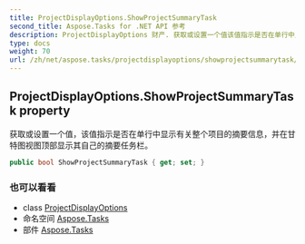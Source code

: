 ```yaml
---
title: ProjectDisplayOptions.ShowProjectSummaryTask
second_title: Aspose.Tasks for .NET API 参考
description: ProjectDisplayOptions 财产. 获取或设置一个值该值指示是否在单行中显示有关整个项目的摘要信息并在甘特图视图顶部显示其自己的摘要任务栏
type: docs
weight: 70
url: /zh/net/aspose.tasks/projectdisplayoptions/showprojectsummarytask/
---
```

## ProjectDisplayOptions.ShowProjectSummaryTask property

获取或设置一个值，该值指示是否在单行中显示有关整个项目的摘要信息，并在甘特图视图顶部显示其自己的摘要任务栏。

```csharp
public bool ShowProjectSummaryTask { get; set; }
```

### 也可以看看

* class [ProjectDisplayOptions](../)
* 命名空间 [Aspose.Tasks](../../projectdisplayoptions/)
* 部件 [Aspose.Tasks](../../../)


